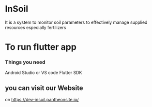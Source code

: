 # InSoil
It is a system to monitor soil parameters to effectively manage supplied resources especially fertilizers
# To run flutter app 
### Things you need 
Android Studio or VS code 
Flutter SDK
## you can visit our Website
on https://dev-insoil.pantheonsite.io/

